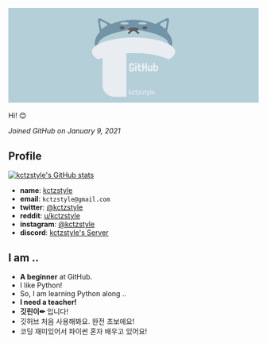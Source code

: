 
[![Banner](images/Banner.png)](https://github.com/kctzstyle)


Hi! 😊

_Joined GitHub on January 9, 2021_


## Profile
[![kctzstyle's GitHub stats](https://github-readme-stats.vercel.app/api?username=kctzstyle&show_icons=true)](https://github.com/kctzstyle)
- **name**: [kctzstyle](https://github.com/kctzstyle)
- **email**: `kctzstyle@gmail.com`
- **twitter**: [@kctzstyle](https://twitter.com/kctzstyle)
- **reddit**: [u/kctzstyle](https://www.reddit.com/user/kctzstyle)
- **instagram**: [@kctzstyle](https://www.instagram.com/kctzstyle)
- **discord**: [kctzstyle's Server](https://discord.gg/dfuEKfh9hS)

## I am ..
- **A beginner** at GitHub.
- I like Python!
- So, I am learning Python along ..
- **I need a teacher!**
- **깃린이✏** 입니다!
- 깃허브 처음 사용해봐요. 완전 초보에요!
- 코딩 재미있어서 파이썬 혼자 배우고 있어요!
